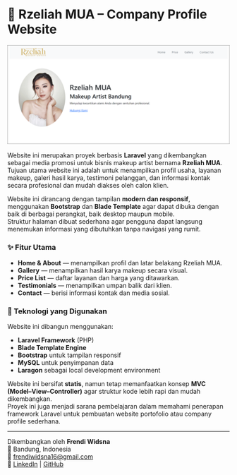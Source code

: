 # 💄 Rzeliah MUA – Company Profile Website

![Home Page](screenshots/home.png)

Website ini merupakan proyek berbasis **Laravel** yang dikembangkan sebagai media promosi untuk bisnis makeup artist bernama **Rzeliah MUA**.  
Tujuan utama website ini adalah untuk menampilkan profil usaha, layanan makeup, galeri hasil karya, testimoni pelanggan, dan informasi kontak secara profesional dan mudah diakses oleh calon klien.

Website ini dirancang dengan tampilan **modern dan responsif**, menggunakan **Bootstrap** dan **Blade Template** agar dapat dibuka dengan baik di berbagai perangkat, baik desktop maupun mobile.  
Struktur halaman dibuat sederhana agar pengguna dapat langsung menemukan informasi yang dibutuhkan tanpa navigasi yang rumit.

### ✨ Fitur Utama
- **Home & About** — menampilkan profil dan latar belakang Rzeliah MUA.  
- **Gallery** — menampilkan hasil karya makeup secara visual.  
- **Price List** — daftar layanan dan harga yang ditawarkan.  
- **Testimonials** — menampilkan umpan balik dari klien.  
- **Contact** — berisi informasi kontak dan media sosial.

### 🧩 Teknologi yang Digunakan
Website ini dibangun menggunakan:
- **Laravel Framework** (PHP)
- **Blade Template Engine**
- **Bootstrap** untuk tampilan responsif
- **MySQL** untuk penyimpanan data
- **Laragon** sebagai local development environment

Website ini bersifat **statis**, namun tetap memanfaatkan konsep **MVC (Model–View–Controller)** agar struktur kode lebih rapi dan mudah dikembangkan.  
Proyek ini juga menjadi sarana pembelajaran dalam memahami penerapan framework Laravel untuk pembuatan website portofolio atau company profile sederhana.

---

Dikembangkan oleh **Frendi Widsna**  
📍 Bandung, Indonesia  
📧 [frendiwidsna16@gmail.com](mailto:frendiwidsna16@gmail.com)  
🔗 [LinkedIn](https://www.linkedin.com/in/frendi-widsna-36b000267) | [GitHub](https://github.com/FingrenF)
